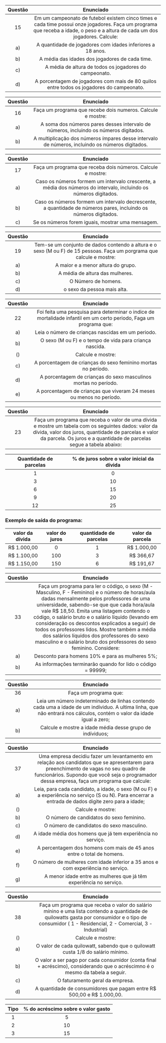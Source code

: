  Questão | Enunciado
:---------: | :------:
 15    | Em um campeonato de futebol existem cinco times e cada time possui onze jogadores. Faça um programa que receba a idade, o peso e a altura de cada um dos jogadores. Calcule:
 a)  | A quantidade de jogadores com idades inferiores a 18 anos.
 b)  | A média das idades dos jogadores de cada time.
 c)  | A média de altura de todos os jogadores do campeonato.
 d)  | A porcentagem de jogadores com mais de 80 quilos entre todos os jogadores do campeonato.
 
Questão | Enunciado
:------: | :-------:
  16  | Faça um programa que recebe dois numeros. Calcule e mostre:
 a)  | A soma dos números pares desses intervalo de números, incluindo os números digitados.
 b)  | A multiplicação dos números ímpares desse intervalo de números, incluindo os números digitados.
 
 Questão | Enunciado
 :------: | :-------:
 17  | Faça um programa que receba dois números. Calcule e mostre:
 a)  | Caso os números formem um intervalo crescente, a média dos números do intervalo, incluindo os números digitados.
 b)  | Caso os números formem um intervalo decrescente, a quantidade de números pares, incluindo os números digitados.
 c)  | Se os números forem iguais, mostrar uma mensagem.
 
Questão | Enunciado
:------: | :-------:
 19  | Tem-se um conjunto de dados contendo a altura e o sexo (M ou F) de 15 pessoas. Faça um porgrama que calcule e mostre:
 a)  | A maior e a menor altura do grupo.
 b)  | A média de altura das mulheres.
 c)  | O Número de homens.
 d)  | o sexo da pessoa mais alta.
 
Questão | Enunciado
:------: | :-------:
 22  | Foi feita uma pesquisa para determinar o indice de mortalidade infantil em um certo periodo, Faga um programa que:
 a)  | Leia o número de crianças nascidas em um periodo.
 b)  | O sexo (M ou F) e o tempo de vida para criança nascida.
 ()  | Calcule e mostre: 
 c)  | A porcentagem de crianças do sexo feminino mortas no período.
 d)  | A porcentagem de crianças do sexo masculinos mortas no período.
 e)  | A porcentagem de crianças que viveram 24 meses ou menos no período.

Questão | Enunciado
:------: | :-------:
23 | Faça um programa que receba o valor de uma dívida e mostre um tabela com os seguintes dados: valor da dívida, valor dos juros, quantidade de parcelas e valor da parcela. Os juros e a quantidade de parcelas segue a tabela abaixo:

Quantidade de parcelas | % de juros sobre o valor inicial da dívida
:--------------------: | :----------------------------------------:
1  | 0
3  | 10
6  | 15
9  | 20
12 | 25

### Exemplo de saída do programa: 

valor da dívida | valor do juros | quantidade de parcelas | valor da parcela
:-: | :-: | :-: | :-:
R$ 1.000,00 | 0 | 1 | R$ 1.000,00
R$ 1.100,00 | 100 | 3 | R$ 366,67 
R$ 1.150,00 | 150 | 6 | R$ 191,67

Questão | Enunciado
:------: | :-------:
33 | Faça um programa para ler o código, o sexo (M - Masculino, F - Feminino) e o número de horas/aula dadas mensalmente pelos professores de uma universidade, sabendo-se que que cada hora/aula vale R$ 18,50. Emita uma listagem contendo o código, o salário bruto e o salário líquido (levando em consideração os descontos explicados a seguir) de todos os professores lidos. Mostre também a média dos salários líquidos dos professores do sexo masculino e o salário bruto dos professores do sexo feminino. Considere:
a) | Desconto para homens 10% e para as mulheres 5%;
b) | As informações terminarão quando for lido o código = 99999;

Questão | Enunciado
:------: | :-------:
36 | Faça um programa que:
a) | Leia um número indeterminado de linhas contendo cada uma a idade de um indíviduo. A ultima linha, que não entrará nos cálculos, contém o valor da idade igual a zero;
b) | Calcule e mostre a idade média desse grupo de indíviduos;


Questão | Enunciado
:------: | :-------:
37 | Uma empresa decidiu fazer um levantamento em relação aos candidatos que se apresentarem para preenchimento de vagas no seu quadro de funcionários. Supondo que você seja o programador dessa empresa, faça um programa que calcule:
a) | Leia, para cada candidato, a idade, o sexo (M ou F) e a experiência no serviço (S ou N). Para encerrar a entrada de dados digite zero para a idade;
() | Calcule e mostre:
b) | O número de candidatos do sexo feminino.
c) | O número de candidatos do sexo masculino.
d) | A idade média dos homens que já tem experiência no serviço.
e) | A percentagem dos homens com mais de 45 anos entre o total de homens.
f) | O número de mulheres com idade inferior a 35 anos e com experiência no serviço.
g) | A menor idade entre as mulheres que já têm experiência no serviço.


Questão | Enunciado
:------: | :-------:
38 | Faça um programa que receba o valor do salário mínino e uma lista contendo a quantidade de quilowatts gasta por consumidor e o tipo de consumidor ( 1 - Residencial, 2 - Comercial, 3 - Industrial)
() | Calcule e mostre:
a) | O valor de cada quilowatt, sabendo que o quilowatt custa 1/8 do salário mínimo.
b) | O valor a ser pago por cada consumidor (conta final + acréscimo), considerando que o acréscimno é o mesmo da tabela a seguir.
c) | O faturamento geral da empresa.
d) | A quantidade de consumidores que pagam entre R$ 500,00 e R$ 1.000,00.

Tipo | % do acréscimo sobre o valor gasto
:------: | :-------:
1 | 5
2 | 10
3 | 15
